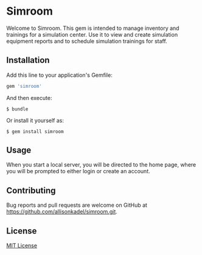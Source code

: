 # Simroom

Welcome to Simroom. This gem is intended to manage inventory and trainings for a simulation center. Use it to view and create simulation equipment reports and to schedule simulation trainings for staff.

## Installation

Add this line to your application's Gemfile:

```ruby
gem 'simroom'
```

And then execute:

    $ bundle

Or install it yourself as:

    $ gem install simroom

## Usage

When you start a local server, you will be directed to the home page, where you will be prompted to either login or create an account.

## Contributing

Bug reports and pull requests are welcome on GitHub at https://github.com/allisonkadel/simroom.git.

## License

[MIT License](https://github.com/allisonkadel/simroom/blob/master/LICENSE.md)
